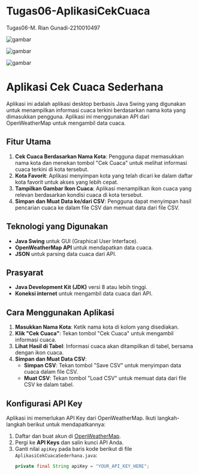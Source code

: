 # Tugas06-AplikasiCekCuaca
 Tugas06-M. Rian Gunadi-2210010497

![gambar](https://github.com/user-attachments/assets/68ac1afe-eac3-42b5-8aef-a9a7d29738cd)

![gambar](https://github.com/user-attachments/assets/b2faa665-379f-404e-9ce2-5eb488ff4945)

![gambar](https://github.com/user-attachments/assets/28c8ceaf-367d-4865-bf42-c207c5597168)

# Aplikasi Cek Cuaca Sederhana

Aplikasi ini adalah aplikasi desktop berbasis Java Swing yang digunakan untuk menampilkan informasi cuaca terkini berdasarkan nama kota yang dimasukkan pengguna. Aplikasi ini menggunakan API dari OpenWeatherMap untuk mengambil data cuaca.

## Fitur Utama
1. **Cek Cuaca Berdasarkan Nama Kota**: Pengguna dapat memasukkan nama kota dan menekan tombol "Cek Cuaca" untuk melihat informasi cuaca terkini di kota tersebut.
2. **Kota Favorit**: Aplikasi menyimpan kota yang telah dicari ke dalam daftar kota favorit untuk akses yang lebih cepat.
3. **Tampilkan Gambar Ikon Cuaca**: Aplikasi menampilkan ikon cuaca yang relevan berdasarkan kondisi cuaca di kota tersebut.
4. **Simpan dan Muat Data ke/dari CSV**: Pengguna dapat menyimpan hasil pencarian cuaca ke dalam file CSV dan memuat data dari file CSV.

## Teknologi yang Digunakan
- **Java Swing** untuk GUI (Graphical User Interface).
- **OpenWeatherMap API** untuk mendapatkan data cuaca.
- **JSON** untuk parsing data cuaca dari API.

## Prasyarat
- **Java Development Kit (JDK)** versi 8 atau lebih tinggi.
- **Koneksi internet** untuk mengambil data cuaca dari API.

## Cara Menggunakan Aplikasi
1. **Masukkan Nama Kota**: Ketik nama kota di kolom yang disediakan.
2. **Klik "Cek Cuaca"**: Tekan tombol "Cek Cuaca" untuk mengambil informasi cuaca.
3. **Lihat Hasil di Tabel**: Informasi cuaca akan ditampilkan di tabel, bersama dengan ikon cuaca.
4. **Simpan dan Muat Data CSV**:
   - **Simpan CSV**: Tekan tombol "Save CSV" untuk menyimpan data cuaca dalam file CSV.
   - **Muat CSV**: Tekan tombol "Load CSV" untuk memuat data dari file CSV ke dalam tabel.

## Konfigurasi API Key
Aplikasi ini memerlukan API Key dari OpenWeatherMap. Ikuti langkah-langkah berikut untuk mendapatkannya:
1. Daftar dan buat akun di [OpenWeatherMap](https://openweathermap.org/).
2. Pergi ke **API Keys** dan salin kunci API Anda.
3. Ganti nilai `apiKey` pada baris kode berikut di file `AplikasiCekCuacaSederhana.java`:
   ```java
   private final String apiKey = "YOUR_API_KEY_HERE";
